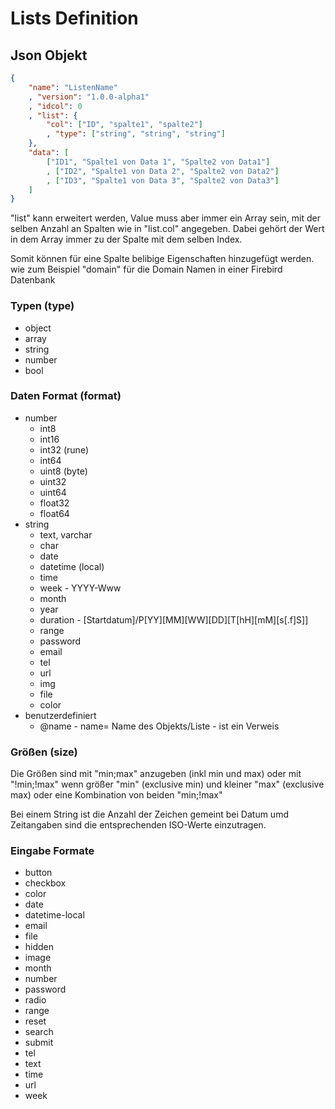 # Lists Definition

## Json Objekt
```json
{
    "name": "ListenName"
    , "version": "1.0.0-alpha1"
    , "idcol": 0
    , "list": {
        "col": ["ID", "spalte1", "spalte2"]
        , "type": ["string", "string", "string"]
    },
    "data": [
        ["ID1", "Spalte1 von Data 1", "Spalte2 von Data1"]
        , ["ID2", "Spalte1 von Data 2", "Spalte2 von Data2"]
        , ["ID3", "Spalte1 von Data 3", "Spalte2 von Data3"]
    ]
}
```

"list" kann erweitert werden, Value muss aber immer ein Array sein, mit der selben Anzahl an Spalten wie in "list.col" angegeben.
Dabei gehört der Wert in dem Array immer zu der Spalte mit dem selben Index.

Somit können für eine Spalte belibige Eigenschaften hinzugefügt werden.
wie zum Beispiel "domain" für die Domain Namen in einer Firebird Datenbank

### Typen (type)
- object
- array
- string
- number
- bool

### Daten Format (format)
- number
    - int8
    - int16
    - int32 (rune)
    - int64
    - uint8 (byte)
    - uint32
    - uint64
    - float32
    - float64
- string
    - text, varchar
    - char
    - date
    - datetime (local)
    - time
    - week  -   YYYY-Www
    - month
    - year
    - duration  -   [Startdatum]/P[YY][MM][WW][DD][T[hH][mM][s[.f]S]]
    - range
    - password
    - email
    - tel
    - url
    - img
    - file
    - color
- benutzerdefiniert
    - @name -   name= Name des Objekts/Liste - ist ein Verweis 


### Größen (size)
Die Größen sind mit "min;max" anzugeben (inkl min und max)
oder mit "!min;!max" wenn größer "min" (exclusive min) und kleiner "max" (exclusive max)
oder eine Kombination von beiden "min;!max"  

Bei einem String ist die Anzahl der Zeichen gemeint
bei Datum umd Zeitangaben sind die entsprechenden ISO-Werte einzutragen.



### Eingabe Formate
- button
- checkbox
- color
- date
- datetime-local
- email
- file
- hidden
- image
- month
- number
- password
- radio
- range
- reset
- search
- submit
- tel
- text
- time
- url
- week

